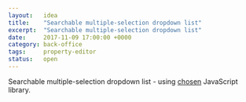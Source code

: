 ```yaml
---
layout:   idea
title:    "Searchable multiple-selection dropdown list"
excerpt:  "Searchable multiple-selection dropdown list"
date:     2017-11-09 17:00:00 +0000
category: back-office
tags:     property-editor
status:   open
---
```


Searchable multiple-selection dropdown list - using [chosen](https://github.com/harvesthq/chosen) JavaScript library.
